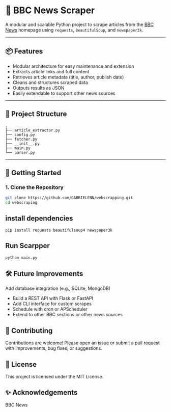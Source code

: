 # 📰 BBC News Scraper

A modular and scalable Python project to scrape articles from the [BBC News](https://www.bbc.com/news) homepage using `requests`, `BeautifulSoup`, and `newspaper3k`.

---

## 📦 Features

- Modular architecture for easy maintenance and extension
- Extracts article links and full content
- Retrieves article metadata (title, author, publish date)
- Cleans and structures scraped data
- Outputs results as JSON
- Easily extendable to support other news sources

---

## 📁 Project Structure

```
.
├── article_extractor.py
├── config.py
├── fetcher.py
├── __init__.py
├── main.py
└── parser.py
```

---

## 🚀 Getting Started

### 1. Clone the Repository

```bash
git clone https://github.com/GABRIELENN/webscrapping.git
cd webscraping
```
## install dependencies
```
pip install requests beautifulsoup4 newspaper3k
```
## Run Scarpper
```
python main.py
```
## 🛠️ Future Improvements
Add database integration (e.g., SQLite, MongoDB)

- Build a REST API with Flask or FastAPI
- Add CLI interface for custom scrapes
- Schedule with cron or APScheduler
- Extend to other BBC sections or other news sources

## 🤝 Contributing
Contributions are welcome! Please open an issue or submit a pull request with improvements, bug fixes, or suggestions.

## 📄 License
This project is licensed under the MIT License.

## ✨ Acknowledgements
BBC News
     
                  
                        
                        
                  
             
      
            
            
   

